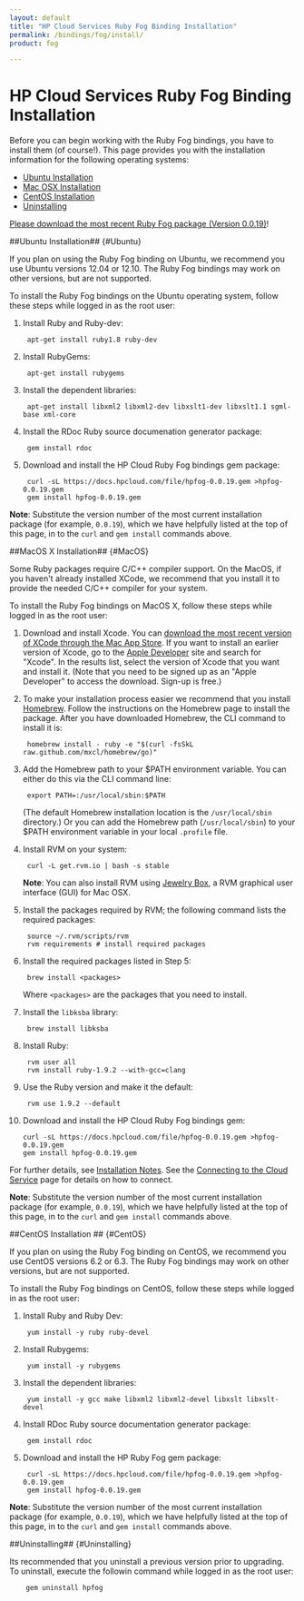 ```yaml
---
layout: default
title: "HP Cloud Services Ruby Fog Binding Installation"
permalink: /bindings/fog/install/
product: fog

---
```

# HP Cloud Services Ruby Fog Binding Installation

Before you can begin working with the Ruby Fog bindings, you have to install them (of course!).  <!--We recommend installing with the [RVM package](https://rvm.io//).-->  This page provides you with the installation information for the following operating systems:

* [Ubuntu Installation](#Ubuntu)
* [Mac OSX Installation](#MacOS)
* [CentOS Installation](#CentOS)
* [Uninstalling](#Uninstalling)

[Please download the most recent Ruby Fog package (Version 0.0.19)](/file/hpfog-0.0.19.gem)!


<!--##Installation Prerequisites## {#Installation}

To install the HP Cloud Ruby Fog bindings on any of the currently-supported platforms, you need to have RVM installed on your system:

    curl -L get.rvm.io | bash -s stable

**Note**: On a Mac, you can also install RVM using [Jewelry Box](https://unfiniti.com/software/mac/jewelrybox), a RVM graphical user interface (GUI) for Mac OSX.

You are now ready to perform your installation on [Ubuntu](#Ubuntu), [MacOS](#MacOS), or [CentOS](#CentOS).-->


##Ubuntu Installation## {#Ubuntu}

If you plan on using the Ruby Fog binding on Ubuntu, we recommend you use Ubuntu versions 12.04 or 12.10.  The Ruby Fog bindings may work on other versions, but are not supported. 

To install the Ruby Fog bindings on the Ubuntu operating system, follow these steps while logged in as the root user:

1. Install Ruby and Ruby-dev:

        apt-get install ruby1.8 ruby-dev

2. Install RubyGems:

        apt-get install rubygems

3. Install the dependent libraries:

        apt-get install libxml2 libxml2-dev libxslt1-dev libxslt1.1 sgml-base xml-core

4. Install the RDoc Ruby source documenation generator package:

        gem install rdoc

5. Download and install the HP Cloud Ruby Fog bindings gem package:

        curl -sL https://docs.hpcloud.com/file/hpfog-0.0.19.gem >hpfog-0.0.19.gem
        gem install hpfog-0.0.19.gem

**Note**: Substitute the version number of the most current installation package (for example, `0.0.19`), which we have helpfully listed at the top of this page, in to the `curl` and `gem install` commands above.

##MacOS X Installation## {#MacOS}

Some Ruby packages require C/C++ compiler support.  On the MacOS, if you haven't already installed XCode, we recommend that you install it to provide the needed C/C++ compiler for your system.  

To install the Ruby Fog bindings on MacOS X, follow these steps while logged in as the root user:

1. Download and install Xcode.  You can [download the most recent version of XCode through the Mac App Store](https://itunes.apple.com/us/app/xcode/id497799835?ls=1&mt=12).  If you want to install an earlier version of Xcode, go to the [Apple Developer](https://developer.apple.com/downloads/index.action) site and search for "Xcode".  In the results list, select the version of Xcode that you want and install it.  (Note that you need to be signed up as an "Apple Developer" to access the download.  Sign-up is free.)

2. To make your installation process easier we recommend that you install [Homebrew](http://wiki.github.com/mxcl/homebrew/installation).  Follow the instructions on the Homebrew page to install the package.  After you have downloaded Homebrew, the CLI command to install it is:

        homebrew install - ruby -e "$(curl -fsSkL raw.github.com/mxcl/homebrew/go)"

3. Add the Homebrew path to your $PATH environment variable.  You can either do this via the CLI command line:

        export PATH=:/usr/local/sbin:$PATH
        
    (The default Homebrew installation location is the `/usr/local/sbin` directory.)  Or you can add the Homebrew path (`/usr/local/sbin`) to your $PATH environment variable in your local `.profile` file.
    
4. Install RVM on your system:

        curl -L get.rvm.io | bash -s stable

    **Note**: You can also install RVM using [Jewelry Box](https://unfiniti.com/software/mac/jewelrybox), a RVM graphical user interface (GUI) for Mac OSX.

5. Install the packages required by RVM; the following command lists the required packages:
    
        source ~/.rvm/scripts/rvm
        rvm requirements # install required packages
        
6. Install the required packages listed in Step 5:

        brew install <packages>
        
    Where `<packages>` are the packages that you need to install.
    
7. Install the `libksba` library:

        brew install libksba

8. Install Ruby:

        rvm user all
        rvm install ruby-1.9.2 --with-gcc=clang
        
9. Use the Ruby version and make it the default:

        rvm use 1.9.2 --default

10. Download and install the HP Cloud Ruby Fog bindings gem:

        curl -sL https://docs.hpcloud.com/file/hpfog-0.0.19.gem >hpfog-0.0.19.gem
        gem install hpfog-0.0.19.gem

For further details, see [Installation Notes](#InstallationNotes).  See the [Connecting to the Cloud Service](/bindings/fog/connect) page for details on how to connect.

**Note**: Substitute the version number of the most current installation package (for example, `0.0.19`), which we have helpfully listed at the top of this page, in to the `curl` and `gem install` commands above.

##CentOS Installation ## {#CentOS}

If you plan on using the Ruby Fog binding on CentOS, we recommend you use CentOS versions 6.2 or 6.3.  The Ruby Fog bindings may work on other versions, but are not supported. 

To install the Ruby Fog bindings on CentOS, follow these steps while logged in as the root user:

1. Install Ruby and Ruby Dev:

        yum install -y ruby ruby-devel
    
2. Install Rubygems:

        yum install -y rubygems

3. Install the dependent libraries:

        yum install -y gcc make libxml2 libxml2-devel libxslt libxslt-devel

4. Install RDoc Ruby source documentation generator package:

        gem install rdoc

5. Download and install the HP Ruby Fog gem package:

        curl -sL https://docs.hpcloud.com/file/hpfog-0.0.19.gem >hpfog-0.0.19.gem
        gem install hpfog-0.0.19.gem

**Note**: Substitute the version number of the most current installation package (for example, `0.0.19`), which we have helpfully listed at the top of this page, in to the `curl` and `gem install` commands above.

<!--##Installation Notes## {#Installation}

Ensure RVM is loaded into a shell session as a function. For example, if you are using the ~/.bashrc file for your bash, you would need to add the following line to that file:

<code>
\[\[ -s "$HOME/.rvm/scripts/rvm" \]\] && . "$HOME/.rvm/scripts/rvm" # This loads RVM into a shell session.
</code>
-->
##Uninstalling## {#Uninstalling}

Its recommended that you uninstall a previous version prior to upgrading. To uninstall, execute the followin command while logged in as the root user:

        gem uninstall hpfog
